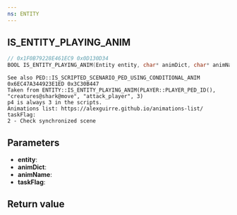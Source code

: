 ```yaml
---
ns: ENTITY
---
```

## IS_ENTITY_PLAYING_ANIM

```c
// 0x1F0B79228E461EC9 0x0D130D34
BOOL IS_ENTITY_PLAYING_ANIM(Entity entity, char* animDict, char* animName, int taskFlag);
```

```
See also PED::IS_SCRIPTED_SCENARIO_PED_USING_CONDITIONAL_ANIM 0x6EC47A344923E1ED 0x3C30B447  
Taken from ENTITY::IS_ENTITY_PLAYING_ANIM(PLAYER::PLAYER_PED_ID(), "creatures@shark@move", "attack_player", 3)  
p4 is always 3 in the scripts.  
Animations list: https://alexguirre.github.io/animations-list/  
taskFlag:  
2 - Check synchronized scene  
```

## Parameters
* **entity**: 
* **animDict**: 
* **animName**: 
* **taskFlag**: 

## Return value
